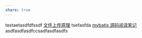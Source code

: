 ```yaml
---
share: true
---
```



testaetasdfdfssdf
[文件上传原理](./%E6%96%87%E4%BB%B6%E4%B8%8A%E4%BC%A0%E5%8E%9F%E7%90%86.md) tsefasfda
[mybatis 源码阅读笔记](../mybatis%20%E6%BA%90%E7%A0%81%E9%98%85%E8%AF%BB%E7%AC%94%E8%AE%B0.md)asdfasdfasdfccsadfasdfasdfs